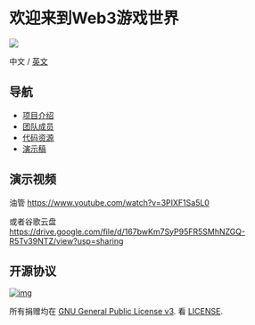 

# 欢迎来到Web3游戏世界

<img src="https://github.com/Zombieliu/demo/tree/main/teams/01-Web3Games/logo/logo.png"/>

中文 / [英文](https://github.com/Zombieliu/demo/tree/main/teams/01-Web3Games/README.md)

## 导航

- [项目介绍](https://github.com/Zombieliu/demo/tree/main/teams/01-Web3Games/docs/project-CN.md)
- [团队成员](https://github.com/Zombieliu/demo/tree/main/teams/01-Web3Games/docs/team-CN.md)
- [代码资源](https://github.com/Zombieliu/demo/tree/main/teams/01-Web3Games/src/README-CN.md)
- [演示稿](https://github.com/Zombieliu/demo/tree/main/teams/01-Web3Games/docs/presentation-CN.pdf)

## 演示视频

油管 https://www.youtube.com/watch?v=3PIXF1Sa5L0



或者谷歌云盘 https://drive.google.com/file/d/167bwKm7SyP95FR5SMhNZGQ-R5Tv39NTZ/view?usp=sharing

## 开源协议

[![img](https://camo.githubusercontent.com/98afb41cdd0f78fb62d19134df53d940bc055fc62e37da7bab8bca12a8ab5f75/68747470733a2f2f696d672e736869656c64732e696f2f6769746875622f6c6963656e73652f464953434f2d42434f532f464953434f2d42434f532e737667)](https://github.com/ParityAsia/hackathon-2021-spring/blob/main/teams/18-微芒区块链小队/LICENSE)

所有捐赠均在 [GNU General Public License v3](https://www.gnu.org/licenses/gpl-3.0.en.html). 看 [LICENSE](https://github.com/ParityAsia/hackathon-2021-spring/blob/main/teams/18-微芒区块链小队/LICENSE).